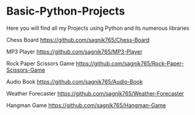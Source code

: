 # Basic-Python-Projects
Here you will find all my Projects using Python and its numerous libraries

Chess Board    https://github.com/sagnik765/Chess-Board

MP3 Player    https://github.com/sagnik765/MP3-Player

Rock Paper Scissors Game    https://github.com/sagnik765/Rock-Paper-Scissors-Game

Audio Book    https://github.com/sagnik765/Audio-Book

Weather Forecaster    https://github.com/sagnik765/Weather-Forecaster

Hangman Game    https://github.com/sagnik765/Hangman-Game

